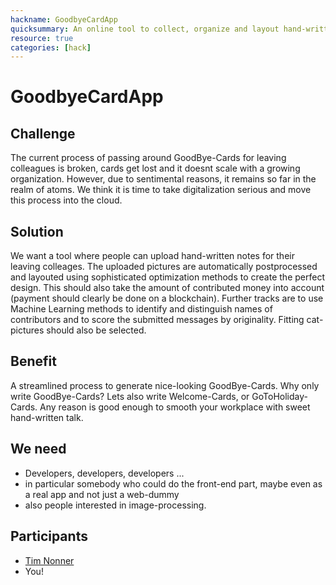 ```yaml
---
hackname: GoodbyeCardApp
quicksummary: An online tool to collect, organize and layout hand-written sentimental messages
resource: true
categories: [hack]
---
```


GoodbyeCardApp
==============

Challenge
---------
The current process of passing around GoodBye-Cards for leaving colleagues is broken, 
cards get lost and it doesnt scale with a growing organization.
However, due to sentimental reasons, it remains so far in the realm of atoms.
We think it is time to take digitalization serious and move this process into the cloud.

Solution
--------
We want a tool where people can upload hand-written notes for their leaving colleages.
The uploaded pictures are automatically postprocessed and layouted using sophisticated optimization methods to create the perfect design.
This should also take the amount of contributed money into account (payment should clearly be done on a blockchain).
Further tracks are to use Machine Learning methods to identify and distinguish names of contributors and 
to score the submitted messages by originality. Fitting cat-pictures should also be selected.

Benefit
-------
A streamlined process to generate nice-looking GoodBye-Cards. Why only write GoodBye-Cards?
Lets also write Welcome-Cards, or GoToHoliday-Cards. Any reason is good enough to smooth your workplace with sweet hand-written talk.

We need
----------
- Developers, developers, developers ... 
- in particular somebody who could do the front-end part, maybe even as a real app and not just a web-dummy
- also people interested in image-processing.

Participants
------------
- [Tim Nonner](/tamedia-hackdays/whoami/timnonner)
- You!




